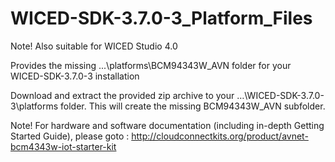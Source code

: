 # WICED-SDK-3.7.0-3_Platform_Files 
Note! Also suitable for WICED Studio 4.0

Provides the missing ...\platforms\BCM94343W_AVN folder for your WICED-SDK-3.7.0-3 installation 

Download and extract the provided zip archive to your …\WICED-SDK-3.7.0-3\platforms folder. 
This will create the missing BCM94343W_AVN subfolder.

Note! For hardware and software documentation (including in-depth Getting Started Guide), please goto : http://cloudconnectkits.org/product/avnet-bcm4343w-iot-starter-kit
